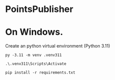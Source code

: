 # PointsPublisher

# On Windows.

Create an python virtual environment (Python 3.11)

`py -3.11 -m venv .venv311` 

`.\.venv311\Scripts\Activate`

`pip install -r requirements.txt`

